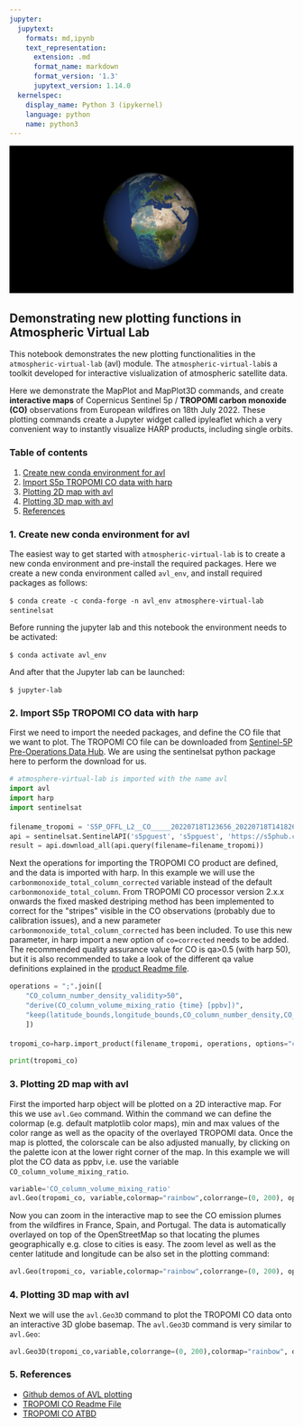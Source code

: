 ```yaml
---
jupyter:
  jupytext:
    formats: md,ipynb
    text_representation:
      extension: .md
      format_name: markdown
      format_version: '1.3'
      jupytext_version: 1.14.0
  kernelspec:
    display_name: Python 3 (ipykernel)
    language: python
    name: python3
---
```


![header_case6.png](https://raw.githubusercontent.com/stcorp/avl-use-cases/master/usecase6/header_case6.png)

## Demonstrating new plotting functions in Atmospheric Virtual Lab


This notebook demonstrates the new plotting functionalities in the `atmospheric-virtual-lab` (avl) module. The `atmospheric-virtual-lab`is a toolkit developed for interactive vislualization of atmospheric satellite data.  

Here we demonstrate the MapPlot and MapPlot3D commands, and create **interactive maps** of Copernicus Sentinel 5p / **TROPOMI carbon monoxide  (CO)** observations from European wildfires on 18th July 2022. 
These  plotting commands create a Jupyter widget called ipyleaflet which a very convenient way to instantly visualize HARP products, including single orbits. 

### Table of contents
1. [Create new conda environment for avl](#paragraph1)
2. [Import S5p TROPOMI CO data with harp](#paragraph2)
3. [Plotting 2D map with avl ](#paragraph3)
4. [Plotting 3D map with avl ](#paragraph4)
5. [References](#paragraph5)

### 1. Create new conda environment for avl <a name="paragraph1"></a>

The easiest way to get started with `atmospheric-virtual-lab` is to create a new conda environment and pre-install the required packages. Here we create a new conda environment called `avl_env`, and install required packages as follows:

`$ conda create -c conda-forge -n avl_env atmosphere-virtual-lab sentinelsat`

Before running the jupyter lab and this notebook the environment needs to be activated:

`$ conda activate avl_env`

And after that the Jupyter lab can be launched: 

`$ jupyter-lab` 


### 2. Import S5p TROPOMI CO data with harp <a name="paragraph2"></a>

First we need to import the needed packages, and define the CO file that we want to plot. The TROPOMI CO file can be downloaded from [Sentinel-5P Pre-Operations Data Hub](https://s5phub.copernicus.eu/dhus/).
We are using the sentinelsat python package here to perform the download for us.


```python
# atmosphere-virtual-lab is imported with the name avl
import avl 
import harp
import sentinelsat

filename_tropomi = 'S5P_OFFL_L2__CO_____20220718T123656_20220718T141826_24674_03_020400_20220720T110230.nc'
api = sentinelsat.SentinelAPI('s5pguest', 's5pguest', 'https://s5phub.copernicus.eu/dhus', show_progressbars=False)
result = api.download_all(api.query(filename=filename_tropomi))
```

Next the operations for importing the TROPOMI CO product are defined, and the data is imported with harp. In this example we will use the `carbonmonoxide_total_column_corrected` variable instead of the default  `carbonmonoxide_total_column`. From TROPOMI CO processor version 2.x.x onwards the fixed masked destriping method has been implemented to correct for the "stripes" visible in the CO observations (probably due to calibration issues), and a new parameter `carbonmonoxide_total_column_corrected` has been included. To use this new parameter, in harp import a new option of `co=corrected` needs to be added. The recommended quality assurance value for CO is qa>0.5 (with harp 50), but it is also recommended to take a look of the different qa value definitions explained in the [product Readme file](https://sentinels.copernicus.eu/documents/247904/3541451/Sentinel-5P-Carbon-Monoxide-Level-2-Product-Readme-File).


```python
operations = ";".join([
    "CO_column_number_density_validity>50",
    "derive(CO_column_volume_mixing_ratio {time} [ppbv])",
    "keep(latitude_bounds,longitude_bounds,CO_column_number_density,CO_column_volume_mixing_ratio)"
    ])
    
tropomi_co=harp.import_product(filename_tropomi, operations, options="co=corrected")
```


```python
print(tropomi_co)
```

### 3. Plotting 2D map with avl <a name="paragraph3"></a>

First the imported harp object will be plotted on a 2D interactive map. For this we use `avl.Geo` command. Within the command we can define the colormap (e.g. default matplotlib color maps), min and max values of the color range as well as the opacity of the overlayed TROPOMI data. Once the map is plotted, the colorscale can be also adjusted manually, by clicking on the palette icon at the lower right corner of the map. In this example we will plot the CO data as ppbv, i.e. use the variable `CO_column_volume_mixing_ratio`.   



```python
variable='CO_column_volume_mixing_ratio'
avl.Geo(tropomi_co, variable,colormap="rainbow",colorrange=(0, 200), opacity=0.7)
```

Now you can zoom in the interactive map to see the CO emission plumes from the wildfires in France, Spain, and Portugal. The data is automatically overlayed on top of the OpenStreetMap so that locating the plumes geographically e.g. close to cities is easy. The zoom level as well as the center latitude and longitude can be also set in the plotting command:     


```python
avl.Geo(tropomi_co, variable,colormap="rainbow",colorrange=(0, 200), opacity=0.7, centerlat=44, centerlon=-10, zoom=5)
```
### 4. Plotting 3D map with avl <a name="paragraph4"></a>

Next we will use the `avl.Geo3D` command to plot the TROPOMI CO data onto an interactive 3D globe basemap. The `avl.Geo3D` command is very similar to `avl.Geo`:


```python
avl.Geo3D(tropomi_co,variable,colorrange=(0, 200),colormap="rainbow", opacity=0.7,showcolorbar=True)
```
### 5. References <a name="paragraph5"></a>

- [Github demos of AVL plotting](https://github.com/stcorp/avl-demo-lps2022)
- [TROPOMI CO Readme File](https://sentinels.copernicus.eu/documents/247904/3541451/Sentinel-5P-Carbon-Monoxide-Level-2-Product-Readme-File)  
- [TROPOMI CO ATBD](https://sentinel.esa.int/documents/247904/2476257/Sentinel-5P-TROPOMI-ATBD-Carbon-Monoxide-Total-Column-Retrieval.pdf)

